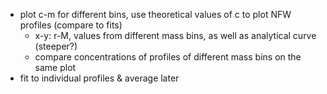 - plot c-m for different bins, use theoretical values of c to plot NFW profiles (compare to fits)
	- x-y: r-M, values from different mass bins, as well as analytical curve (steeper?)
	- compare concentrations of profiles of different mass bins on the same plot
- fit to individual profiles & average later


